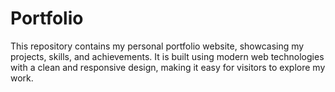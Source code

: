 # Portfolio
This repository contains my personal portfolio website, showcasing my projects, skills, and achievements. It is built using modern web technologies with a clean and responsive design, making it easy for visitors to explore my work.
